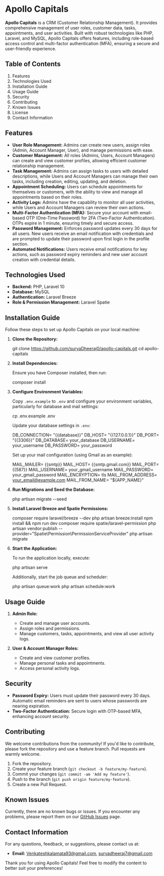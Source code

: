 # Apollo Capitals

**Apollo Capitals** is a CRM (Customer Relationship Management). It provides comprehensive management of user roles, customer data, tasks, appointments, and user activities. Built with robust technologies like PHP, Laravel, and MySQL, Apollo Capitals offers features, including role-based access control and multi-factor authentication (MFA), ensuring a secure and user-friendly experience.

## Table of Contents

1. Features
2. Technologies Used
3. Installation Guide
4. Usage Guide
5. Security
6. Contributing
7. Known Issues
8. License
9. Contact Information

## Features

- **User Role Management:** Admins can create new users, assign roles (Admin, Account Manager, User), and manage permissions with ease.
- **Customer Management:** All roles (Admins, Users, Account Managers) can create and view customer profiles, allowing efficient customer relationship management.
- **Task Management:** Admins can assign tasks to users with detailed descriptions, while Users and Account Managers can manage their own tasks, including creation, editing, updating, and deletion.
- **Appointment Scheduling:** Users can schedule appointments for themselves or customers, with the ability to view and manage all appointments based on their roles.
- **Activity Logs:** Admins have the capability to monitor all user activities, while Users and Account Managers can review their own actions.
- **Multi-Factor Authentication (MFA):** Secure your account with email-based OTP (One-Time Password) for 2FA (Two-Factor Authentication). OTPs expire in 1 minute, ensuring timely and secure access.
- **Password Management:** Enforces password updates every 30 days for all users. New users receive an email notification with credentials and are prompted to update their password upon first login in the profile section.
- **Automated Notifications:** Users receive email notifications for key actions, such as password expiry reminders and new user account creation with credential details.

## Technologies Used

- **Backend:** PHP, Laravel 10
- **Database:** MySQL
- **Authentication:** Laravel Breeze
- **Role & Permission Management:** Laravel Spatie

## Installation Guide

Follow these steps to set up Apollo Capitals on your local machine:

1. **Clone the Repository:**


   git clone https://github.com/suryaDheeraj0/apollo-capitals.git
   cd apollo-capitals
 

2. **Install Dependencies:**

   Ensure you have Composer installed, then run:


   composer install
  

3. **Configure Environment Variables:**

   Copy `.env.example` to `.env` and configure your environment variables, particularly for database and mail settings:

   cp .env.example .env


   Update your database settings in `.env`:


   DB_CONNECTION= "{{database}}"
   DB_HOST= "{{127.0.0.1}}"
   DB_PORT= "{{3306}}"
   DB_DATABASE= your_database
   DB_USERNAME= your_username
   DB_PASSWORD= your_password
 

   Set up your mail configuration (using Gmail as an example):


   MAIL_MAILER= {{smtp}}
   MAIL_HOST= {{smtp.gmail.com}}
   MAIL_PORT= {{587}}
   MAIL_USERNAME= your_gmail_username
   MAIL_PASSWORD= your_gmail_password
   MAIL_ENCRYPTION= tls
   MAIL_FROM_ADDRESS= your_email@example.com
   MAIL_FROM_NAME= "${APP_NAME}"


4. **Run Migrations and Seed the Database:**


   php artisan migrate --seed
 

5. **Install Laravel Breeze and Spatie Permissions:**


   composer require laravel/breeze --dev
   php artisan breeze:install
   npm install && npm run dev
   composer require spatie/laravel-permission
   php artisan vendor:publish --provider="Spatie\Permission\PermissionServiceProvider"
   php artisan migrate
   

6. **Start the Application:**

   To run the application locally, execute:

  
   php artisan serve
 

   Additionally, start the job queue and scheduler:

  
   php artisan queue:work
   php artisan schedule:work
 

## Usage Guide

1. **Admin Role:**
   - Create and manage user accounts.
   - Assign roles and permissions.
   - Manage customers, tasks, appointments, and view all user activity logs.

2. **User & Account Manager Roles:**
   - Create and view customer profiles.
   - Manage personal tasks and appointments.
   - Access personal activity logs.

## Security

- **Password Expiry:** Users must update their password every 30 days. Automatic email reminders are sent to users whose passwords are nearing expiration.
- **Two-Factor Authentication:** Secure login with OTP-based MFA, enhancing account security.

## Contributing

We welcome contributions from the community! If you'd like to contribute, please fork the repository and use a feature branch. Pull requests are warmly welcome.

1. Fork the repository.
2. Create your feature branch (`git checkout -b feature/my-feature`).
3. Commit your changes (`git commit -am 'Add my feature'`).
4. Push to the branch (`git push origin feature/my-feature`).
5. Create a new Pull Request.

## Known Issues

Currently, there are no known bugs or issues. If you encounter any problems, please report them on our [GitHub Issues](https://github.com/suryaDheeraj0/apollo-capitals/issues) page.


## Contact Information

For any questions, feedback, or suggestions, please contact us at:

- **Email:** 
Venkateshkalamata93@gmail.com,
suryadheeraj7@gmail.com

Thank you for using Apollo Capitals!
Feel free to modify the content to better suit your preferences!
